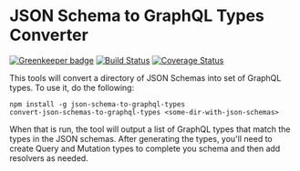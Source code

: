 JSON Schema to GraphQL Types Converter
======================================
[![Greenkeeper badge](https://badges.greenkeeper.io/lifeomic/json-schema-to-graphql-types.svg)](https://greenkeeper.io/)
[![Build Status](https://travis-ci.org/lifeomic/json-schema-to-graphql-types.svg?branch=master)](https://travis-ci.org/lifeomic/json-schema-to-graphql-types)
[![Coverage Status](https://coveralls.io/repos/github/lifeomic/json-schema-to-graphql-types/badge.svg?branch=master)](https://coveralls.io/github/lifeomic/json-schema-to-graphql-types?branch=master)

This tools will convert a directory of JSON Schemas into set of GraphQL types.
To use it, do the following:

    npm install -g json-schema-to-graphql-types
    convert-json-schemas-to-graphql-types <some-dir-with-json-schemas>

When that is run, the tool will output a list of GraphQL types that match the
types in the JSON schemas. After generating the types, you'll need to create
Query and Mutation types to complete you schema and then add resolvers as
needed.
